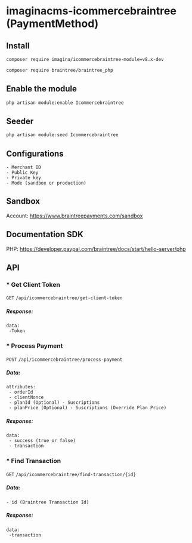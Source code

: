 # imaginacms-icommercebraintree (PaymentMethod)

## Install
```bash
composer require imagina/icommercebraintree-module=v8.x-dev
```

```bash
composer require braintree/braintree_php
```

## Enable the module
```bash
php artisan module:enable Icommercebraintree
```

## Seeder

```bash
php artisan module:seed Icommercebraintree
```

## Configurations
	- Merchant ID
    - Public Key
    - Private key
    - Mode (sandbox or production)

## Sandbox
Account: https://www.braintreepayments.com/sandbox

## Documentation SDK
PHP: https://developer.paypal.com/braintree/docs/start/hello-server/php

## API

### * Get Client Token
```GET``` ```/api/icommercebraintree/get-client-token```
##### Response:
``` 
data:
 -Token
```
### * Process Payment
```POST``` ```/api/icommercebraintree/process-payment```
##### Data:
```
attributes:
 - orderId
 - clientNonce
 - planId (Optional) - Suscriptions
 - planPrice (Optional) - Suscriptions (Override Plan Price)
 ```
##### Response:
``` 
data:
 - success (true or false)
 - transaction
```
### * Find Transaction
```GET``` ```/api/icommercebraintree/find-transaction/{id}```
##### Data:
```
- id (Braintree Transaction Id)
 ```
##### Response:
``` 
data:
 -transaction
```

